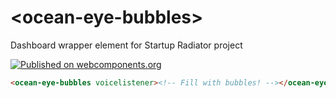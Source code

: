 # \<ocean-eye-bubbles\>

Dashboard wrapper element for Startup Radiator project

[![Published on webcomponents.org](https://img.shields.io/badge/webcomponents.org-published-blue.svg)](https://www.webcomponents.org/element/mondial7/ocean-eye-bubbles)

<!--
```
<custom-element-demo>
  <template>
    <link rel="import" href="ocean-eye-bubbles.html">
    <next-code-block></next-code-block>
  </template>
</custom-element-demo>
```
-->
```html
<ocean-eye-bubbles voicelistener><!-- Fill with bubbles! --></ocean-eye-bubbles>
```
